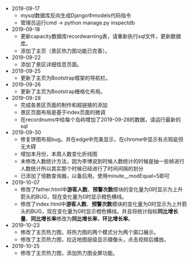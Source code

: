 + 2019-09-17
  + mysql数据库反向生成Django中models代码指令
  + 管理员运行cmd -> python manage.py inspectdb
+ 2019-09-18
  + 更新capacity数据库recordwarning表，请重新执行sql文件，更新数据库。
  + 添加了主页（景区热力图功能已完善）。
+ 2019-09-22
  + 添加了景区详细信息页面。
+ 2019-09-25
  + 更新了主页为Bootstrap框架的导航栏。
+ 2019-09-26
  + 更新了主页为Bootstrap栅格化布局。
+ 2019-09-28
  + 完成各景区页面的制作和超链接的添加
  + 景区页面布局是基于index页面的微调  
  + 在recordnums中给每个岛屿增加了2019-09-28的数据，请运行最新的sql
+ 2019-09-30
  + 修复饼图布局bug，并在edge中完美显示，在chrome中显示有点瑕疵但无大碍
  + 增加本月份，本周人数变化折线图
  + 未修改人数统计方法，因为李博说到时候人数统计的时候是抽一些帧进行人数统计所以其实那个时候已经进行了时间间隔的划分
  + 已添加了倍数查询器，以备后用。使用minute__modEqual=5即可
+ 2019-10-07
  + 修改了father.html中**游客人数**、**预警次数**模块的变化量为0时显示为上升箭头的BUG，现在变化量为0时显示橙色横线。
  + 修改了index.html中**游客人数**、**预警次数**模块的变化量为0时显示为上升箭头的BUG，现在变化量为0时显示橙色横线。并且将统计指标**同比增长量**、**同比增长率**修改为**同比增长率**，**环比增长率**。
+ 2019-10-23
  + 修改了主页热力图，将热力图的两个模式分为两个窗口展示。
  + 修改了主页热力图，拉近地图层级显示摄像头，点击视频后播放。
+ 2019-10-25
  + 修改了主页热力图，添加热力图全屏功能。